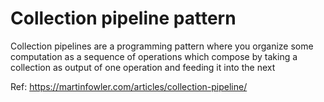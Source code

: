 # Collection pipeline pattern

Collection pipelines are a programming pattern where you organize some computation as a sequence of operations which compose by taking a collection as output of one operation and feeding it into the next

Ref: https://martinfowler.com/articles/collection-pipeline/
